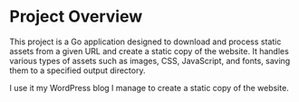 # Project Overview

This project is a Go application designed to download and process static assets from a given URL and create a static copy of the website. 
It handles various types of assets such as images, CSS, JavaScript, and fonts, saving them to a specified output directory.

I use it my WordPress blog I manage to create a static copy of the website.
